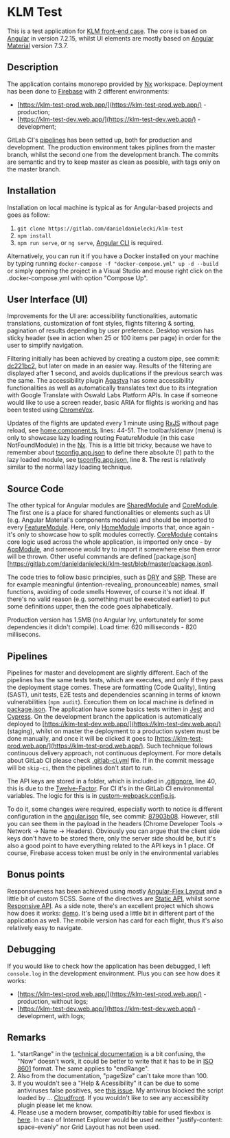 # KLM Test

This is a test application for [KLM front-end case](https://bitbucket.org/afklmdevnet/frontend-case/src/master/). The core is based on [Angular](https://angular.io) in version 7.2.15, whilst UI elements are mostly based on [Angular Material](https://material.angular.io) version 7.3.7.

## Description

The application contains monorepo provided by [Nx](https://nx.dev/) workspace. Deployment has been done to [Firebase](https://firebase.google.com/docs/hosting) with 2 different environments:

- [https://klm-test-prod.web.app/](https://klm-test-prod.web.app/) - production;
- [https://klm-test-dev.web.app/](https://klm-test-dev.web.app/) - development;

GitLab CI's [pipelines](https://gitlab.com/danieldanielecki/klm-test/pipelines) has been setted up, both for production and development. The production environment takes piplines from the master branch, whilst the second one from the development branch. The commits are semantic and try to keep master as clean as possible, with tags only on the master branch.

## Installation

Installation on local machine is typical as for Angular-based projects and goes as follow:

1. `git clone https://gitlab.com/danieldanielecki/klm-test`
2. `npm install`
3. `npm run serve`, or `ng serve`, [Angular CLI](https://cli.angular.io/) is required.

Alternatively, you can run it if you have a Docker installed on your machine by typing running `docker-compose -f "docker-compose.yml" up -d --build` or simply opening the project in a Visual Studio and mouse right click on the .docker-compose.yml with option "Compose Up".

## User Interface (UI)

Improvements for the UI are: accessibility functionalities, automatic translations, customization of font styles, flights filtering & sorting, pagination of results depending by user preference. Desktop version has sticky header (see in action when 25 or 100 items per page) in order for the user to simplify navigation.

Filtering initially has been achieved by creating a custom pipe, see commit: [dc221bc2](https://gitlab.com/danieldanielecki/klm-test/commit/dc221bc246b9c35be924b910ca93a1781c119ba0), but later on made in an easier way. Results of the filtering are displayed after 1 second, and avoids duplications if the previous search was the same. The accessibility plugin [Agastya](https://oswaldlabs.com/platform/agastya/) has some accessibility functionalities as well as automatically translates text due to its integration with Google Translate with Oswald Labs Platform APIs. In case if someone would like to use a screen reader, basic ARIA for flights is working and has been tested using [ChromeVox](https://chrome.google.com/webstore/detail/chromevox/kgejglhpjiefppelpmljglcjbhoiplfn?hl=en-GB).

Updates of the flights are updated every 1 minute using [RxJS](https://rxjs.dev/) without page reload, see [home.component.ts](https://gitlab.com/danieldanielecki/klm-test/blob/master/libs/home/src/lib/home/home.component.ts), lines: 44-51. The toolbar/sidenav (menu) is only to showcase lazy loading routing FeatureModule (in this case NotFoundModule) in the [Nx](https://nx.dev/). This is a little bit tricky, because we have to remember about [tsconfig.app.json](https://gitlab.com/danieldanielecki/klm-test/blob/master/apps/workspace-klm/tsconfig.app.json) to define there absolute (!) path to the lazy loaded module, see [tsconfig.app.json](https://gitlab.com/danieldanielecki/klm-test/blob/master/apps/workspace-klm/tsconfig.app.json), line 8. The rest is relatively similar to the normal lazy loading technique.

## Source Code

The other typical for Angular modules are [SharedModule](https://gitlab.com/danieldanielecki/klm-test/blob/master/libs/shared/src/lib/shared.module.ts) and [CoreModule](https://gitlab.com/danieldanielecki/klm-test/blob/master/libs/core/src/lib/core.module.ts). The first one is a place for shared functionalities or elements such as UI (e.g. Angular Material's components modules) and should be imported to every [FeatureModule](https://angular.io/guide/feature-modules). Here, only [HomeModule](https://gitlab.com/danieldanielecki/klm-test/blob/master/libs/home/src/lib/home.module.ts) imports that, once again - it's only to showcase how to split modules correctly. [CoreModule](https://gitlab.com/danieldanielecki/klm-test/blob/master/libs/core/src/lib/core.module.ts) contains core logic used across the whole application, is imported only once - by [AppModule](https://gitlab.com/danieldanielecki/klm-test/blob/master/apps/workspace-klm/src/app/app.module.ts), and someone would try to import it somewhere else then error will be thrown. Other useful commands are defined [package.json][https://gitlab.com/danieldanielecki/klm-test/blob/master/package.json].

The code tries to follow basic principles, such as [DRY](https://www.techopedia.com/definition/33513/dry-principle) and [SRP](https://www.techopedia.com/definition/33785/single-responsibility-principle-srp). These are for example meaningful (intention-revealing, pronounceable) names, small functions, avoiding of code smells However, of course it's not ideal. If there's no valid reason (e.g. something must be executed earlier) to put some definitions upper, then the code goes alphabetically.

Production version has 1.5MB (no Angular Ivy, unfortunately for some dependencies it didn't compile). Load time: 620 milliseconds - 820 millisecons.

## Pipelines

Pipelines for master and development are slightly different. Each of the pipelines has the same tests tests, which are executes, and only if they pass the deployment stage comes. These are formatting (Code Quality), linting (SAST), unit tests, E2E tests and dependencies scanning in terms of known vulnerabilities (`npm audit`). Execution them on local machine is defined in [package.json](https://gitlab.com/danieldanielecki/klm-test/blob/master/package.json). The application have some basics tests written in [Jest](https://jestjs.io/) and [Cypress](https://www.cypress.io/). On the development branch the application is automatically deployed to [https://klm-test-dev.web.app/](https://klm-test-dev.web.app/) (staging), whilst on master the deployment to a production system must be done manually, and once it will be clicked it goes to [https://klm-test-prod.web.app/](https://klm-test-prod.web.app/). Such technique follows continuous delivery approach, not continuous deployment. For more details about GitLab CI please check [.gitlab-ci.yml](https://gitlab.com/danieldanielecki/klm-test/blob/master/.gitlab-ci.yml) file. If in the commit message will be `skip-ci`, then the pipelines don't start to run.

The API keys are stored in a folder, which is included in [.gitignore](https://gitlab.com/danieldanielecki/klm-test/blob/master/.gitignore), line 40, this is due to the [Twelve-Factor](https://12factor.net/config). For CI it's in the GitLab CI environmental variables. The logic for this is in [custom-webpack.config.js](https://gitlab.com/danieldanielecki/klm-test/blob/master/custom-webpack.config.js).

To do it, some changes were required, especially worth to notice is different configuration in the [angular.json](https://gitlab.com/danieldanielecki/klm-test/blob/master/angular.json) file, see commit: [87903b08](https://gitlab.com/danieldanielecki/klm-test/commit/87903b08eed4302ba1b3cda936e0a7f2bb4f46f0). However, still you can see them in the payload in the headers (Chrome Developer Tools -> Network -> Name -> Headers). Obviously you can argue that the client side keys don't have to be stored there, only the server side should be, but it's also a good point to have everything related to the API keys in 1 place. Of course, Firebase access token must be only in the environmental variables

## Bonus points

Responsiveness has been achieved using mostly [Angular-Flex Layout](https://github.com/angular/flex-layout) and a little bit of custom SCSS. Some of the directives are [Static API](https://github.com/angular/flex-layout/wiki/Declarative-API-Overview), whilst some [Responsive API](https://github.com/angular/flex-layout/wiki/Responsive-API). As a side note, there's an excellent project which shows how does it works: [demo](https://tburleson-layouts-demos.firebaseapp.com/#/docs). It's being used a little bit in different part of the application as well. The mobile version has card for each flight, thus it's also relatively easy to navigate.

## Debugging

If you would like to check how the application has been debugged, I left `console.log` in the development environment. Plus you can see how does it works:

- [https://klm-test-prod.web.app/](https://klm-test-prod.web.app/) - production, without logs;
- [https://klm-test-dev.web.app/](https://klm-test-dev.web.app/) - development, with logs;

## Remarks

1. "startRange" in the [technical documentation](https://developer.airfranceklm.com/docs/read/opendata/flight_status_api/method_reference/GET_flightstatus) is a bit confusing, the "Now" doesn't work, it could be better to write that it has to be in [ISO 8601](https://en.wikipedia.org/wiki/ISO_8601) format. The same applies to "endRange".
2. Also from the documentation, "pageSize" can't take more than 100.
3. If you wouldn't see a "Help & Acessibility" it can be due to some antiviruses false positives, see [this issue](https://github.com/sockjs/sockjs-client/issues/300#issuecomment-208092544). My antivirus blocked the script loaded by ... [Cloudfront](https://aws.amazon.com/cloudfront/). If you wouldn't like to see any accessibility plugin please let me know.
4. Please use a modern browser, compatibiltiy table for used flexbox is [here](https://caniuse.com/#search=flexbox). In case of Internet Explorer would be used neither "justify-content: space-evenly" nor Grid Layout has not been used.
